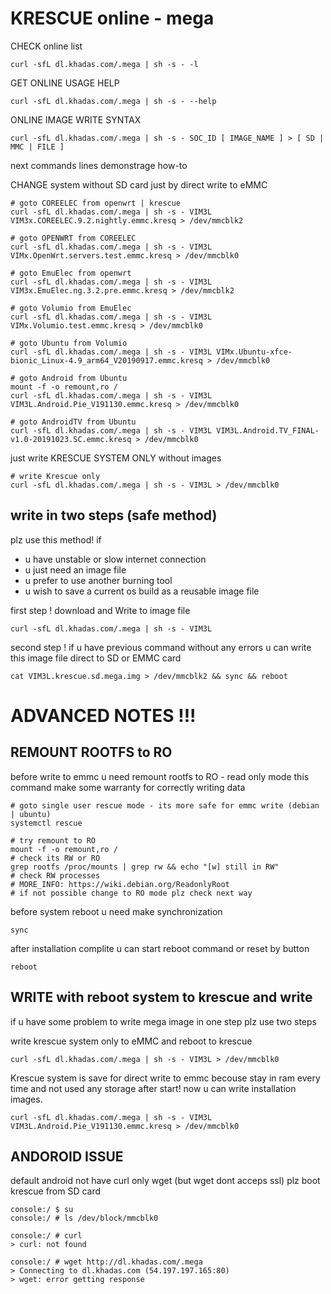 # KRESCUE online - mega

CHECK online list

    curl -sfL dl.khadas.com/.mega | sh -s - -l

GET ONLINE USAGE HELP

    curl -sfL dl.khadas.com/.mega | sh -s - --help

ONLINE IMAGE WRITE SYNTAX

    curl -sfL dl.khadas.com/.mega | sh -s - SOC_ID [ IMAGE_NAME ] > [ SD | MMC | FILE ]

next commands lines demonstrage how-to

CHANGE system without SD card just by direct write to eMMC

    # goto COREELEC from openwrt | krescue
    curl -sfL dl.khadas.com/.mega | sh -s - VIM3L VIM3x.COREELEC.9.2.nightly.emmc.kresq > /dev/mmcblk2

    # goto OPENWRT from COREELEC
    curl -sfL dl.khadas.com/.mega | sh -s - VIM3L VIMx.OpenWrt.servers.test.emmc.kresq > /dev/mmcblk0

    # goto EmuElec from openwrt
    curl -sfL dl.khadas.com/.mega | sh -s - VIM3L VIM3x.EmuElec.ng.3.2.pre.emmc.kresq > /dev/mmcblk2

    # goto Volumio from EmuElec
    curl -sfL dl.khadas.com/.mega | sh -s - VIM3L VIMx.Volumio.test.emmc.kresq > /dev/mmcblk0

    # goto Ubuntu from Volumio
    curl -sfL dl.khadas.com/.mega | sh -s - VIM3L VIMx.Ubuntu-xfce-bionic_Linux-4.9_arm64_V20190917.emmc.kresq > /dev/mmcblk0

    # goto Android from Ubuntu
    mount -f -o remount,ro /
    curl -sfL dl.khadas.com/.mega | sh -s - VIM3L VIM3L.Android.Pie_V191130.emmc.kresq > /dev/mmcblk0

    # goto AndroidTV from Ubuntu
    curl -sfL dl.khadas.com/.mega | sh -s - VIM3L VIM3L.Android.TV_FINAL-v1.0-20191023.SC.emmc.kresq > /dev/mmcblk0

just write KRESCUE SYSTEM ONLY without images

    # write Krescue only
    curl -sfL dl.khadas.com/.mega | sh -s - VIM3L > /dev/mmcblk0

## write in two steps (safe method)

plz use this method! if

+ u have unstable or slow internet connection 
+ u just need an image file
+ u prefer to use another burning tool
+ u wish to save a current os build as a reusable image file

first step  ! download and Write to image file

    curl -sfL dl.khadas.com/.mega | sh -s - VIM3L

second step ! if u have previous command without any errors u can write this image file direct to SD or EMMC card

    cat VIM3L.krescue.sd.mega.img > /dev/mmcblk2 && sync && reboot

# ADVANCED NOTES !!!

## REMOUNT ROOTFS to RO

before write to emmc u need remount rootfs to RO - read only mode
this command make some warranty for correctly writing data

    # goto single user rescue mode - its more safe for emmc write (debian | ubuntu)
    systemctl rescue

    # try remount to RO
    mount -f -o remount,ro /
    # check its RW or RO
    grep rootfs /proc/mounts | grep rw && echo "[w] still in RW" 
    # check RW processes 
    # MORE_INFO: https://wiki.debian.org/ReadonlyRoot
    # if not possible change to RO mode plz check next way

before system reboot u need make synchronization

    sync

after installation complite u can start reboot command or reset by button

    reboot

## WRITE with reboot system to krescue and write

if u have some problem to write mega image in one step plz use two steps

write krescue system only to eMMC and reboot to krescue

    curl -sfL dl.khadas.com/.mega | sh -s - VIM3L > /dev/mmcblk0

Krescue system is save for direct write to emmc becouse stay in ram every time 
and not used any storage after start! now u can write installation images.

    curl -sfL dl.khadas.com/.mega | sh -s - VIM3L VIM3L.Android.Pie_V191130.emmc.kresq > /dev/mmcblk0

## ANDOROID ISSUE

default android not have curl only wget (but wget dont acceps ssl) plz boot krescue from SD card

    console:/ $ su
    console:/ # ls /dev/block/mmcblk0

    console:/ # curl
    > curl: not found

    console:/ # wget http://dl.khadas.com/.mega
    > Connecting to dl.khadas.com (54.197.197.165:80)
    > wget: error getting response

